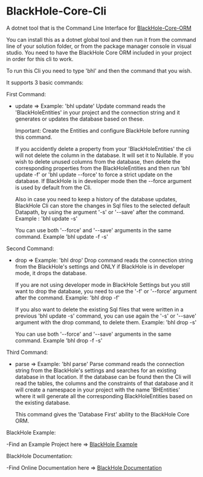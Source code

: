 # BlackHole-Core-Cli

A dotnet tool that is the Command Line Interface for [BlackHole-Core-ORM](https://github.com/Mikarsoft/BlackHole-Core-ORM)

You can install this as a dotnet global tool and then run it from the command line of your solution folder, or
from the package manager console in visual studio. You need to have the BlackHole Core ORM included in your
project in order for this cli to work.

To run this Cli you need to type 'bhl' and then the command that you wish.

It supports 3 basic commands:

First Command:
  - update  => Example: 'bhl update'
      Update command reads the 'BlackHoleEntities' in your project and the connection string and it generates or updates the database
      based on these.
    
      Important: Create the Entities and configure BlackHole before running this command.
    
      If you accidently delete a property from your 'BlackHoleEntities' the cli will not delete the column in the database. It will set
      it to Nullable.
      If you wish to delete unused columns from the database, then delete the corresponding properties from the BlackHoleEntities and then
      run 'bhl update -f' or 'bhl update --force' to force a strict update on the database. 
      If BlackHole is in developer mode then the --force argument is used by default from the Cli.

      Also in case you need to keep a history of the database updates, BlackHole Cli can store the changes in Sql files to the
      selected default Datapath, by using the argument '-s' or '--save' after the command. Example : 'bhl update -s'

      You can use both '--force' and '--save' arguments in the same command. Example 'bhl update -f -s'

Second Command:
  - drop  => Example: 'bhl drop'
      Drop command reads the connection string from the BlackHole's settings and ONLY if BlackHole is in developer mode, it drops the database.

      If you are not using developer mode in BlackHole Settings but you still want to drop the database, you need to use the '-f' or '--force'
      argument after the command. Example: 'bhl drop -f'

      If you also want to delete the existing Sql files that were written in a previous 'bhl update -s' command, you can use again the
      '-s' or '--save' argument with the drop command, to delete them. Example: 'bhl drop -s'

      You can use both '--force' and '--save' arguments in the same command. Example 'bhl drop -f -s'

Third Command:
  - parse  => Example: 'bhl parse'
    Parse command reads the connection string from the BlackHole's settings and searches for an existing database in that location.
    If the database can be found then the Cli will read the tables, the columns and the constraints of that database and it will
    create a namespace in your project with the name 'BHEntities' where it will generate all the corresponding BlackHoleEntities based
    on the existing database.

    This command gives the 'Database First' ability to the BlackHole Core ORM.

BlackHole Example:

 -Find an Example Project here => [BlackHole Example](https://github.com/Mikarsoft/BlackHole-Example-Project)
 
BlackHole Documentation:

 -Find Online Documentation here => [BlackHole Documentation](https://mikarsoft.com/BHDocumentation/index.html)
